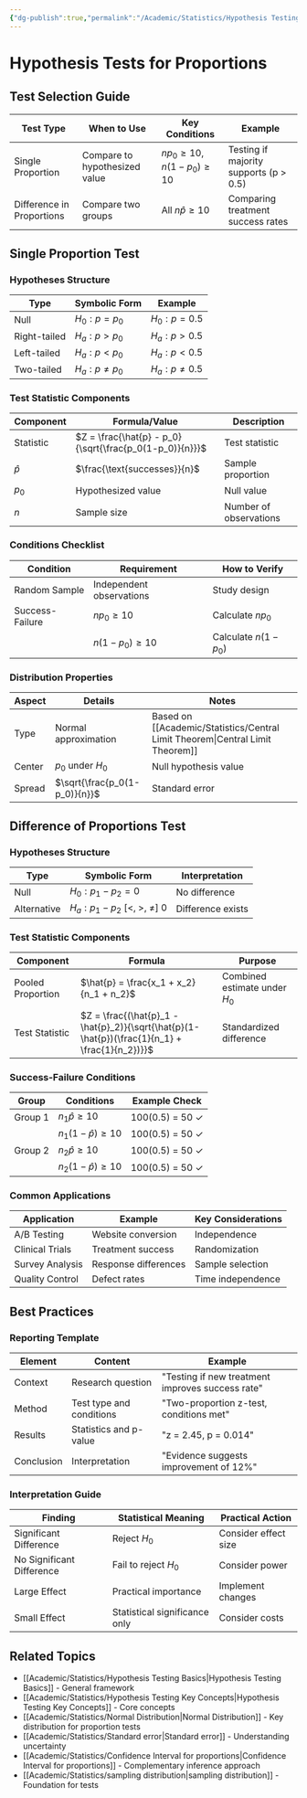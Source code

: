 ```yaml
---
{"dg-publish":true,"permalink":"/Academic/Statistics/Hypothesis Testing for Proportions/"}
---
```


# Hypothesis Tests for Proportions

## Test Selection Guide

| Test Type | When to Use | Key Conditions | Example |
|-----------|-------------|----------------|---------|
| Single Proportion | Compare to hypothesized value | $np_0 \geq 10$, $n(1-p_0) \geq 10$ | Testing if majority supports (p > 0.5) |
| Difference in Proportions | Compare two groups | All $n\hat{p} \geq 10$ | Comparing treatment success rates |

## Single Proportion Test

### Hypotheses Structure

| Type | Symbolic Form | Example |
|------|--------------|---------|
| Null | $H_0: p = p_0$ | $H_0: p = 0.5$ |
| Right-tailed | $H_a: p > p_0$ | $H_a: p > 0.5$ |
| Left-tailed | $H_a: p < p_0$ | $H_a: p < 0.5$ |
| Two-tailed | $H_a: p \neq p_0$ | $H_a: p \neq 0.5$ |

### Test Statistic Components

| Component | Formula/Value | Description |
|-----------|--------------|-------------|
| Statistic | $Z = \frac{\hat{p} - p_0}{\sqrt{\frac{p_0(1-p_0)}{n}}}$ | Test statistic |
| $\hat{p}$ | $\frac{\text{successes}}{n}$ | Sample proportion |
| $p_0$ | Hypothesized value | Null value |
| $n$ | Sample size | Number of observations |

### Conditions Checklist

| Condition | Requirement | How to Verify |
|-----------|-------------|---------------|
| Random Sample | Independent observations | Study design |
| Success-Failure | $np_0 \geq 10$ | Calculate $np_0$ |
| | $n(1-p_0) \geq 10$ | Calculate $n(1-p_0)$ |

### Distribution Properties

| Aspect | Details | Notes |
|--------|---------|-------|
| Type | Normal approximation | Based on [[Academic/Statistics/Central Limit Theorem\|Central Limit Theorem]] |
| Center | $p_0$ under $H_0$ | Null hypothesis value |
| Spread | $\sqrt{\frac{p_0(1-p_0)}{n}}$ | Standard error |

## Difference of Proportions Test

### Hypotheses Structure

| Type | Symbolic Form | Interpretation |
|------|--------------|----------------|
| Null | $H_0: p_1 - p_2 = 0$ | No difference |
| Alternative | $H_a: p_1 - p_2$ [<, >, ≠] $0$ | Difference exists |

### Test Statistic Components

| Component | Formula | Purpose |
|-----------|---------|---------|
| Pooled Proportion | $\hat{p} = \frac{x_1 + x_2}{n_1 + n_2}$ | Combined estimate under $H_0$ |
| Test Statistic | $Z = \frac{(\hat{p}_1 - \hat{p}_2)}{\sqrt{\hat{p}(1-\hat{p})(\frac{1}{n_1} + \frac{1}{n_2})}}$ | Standardized difference |

### Success-Failure Conditions

| Group | Conditions | Example Check |
|-------|------------|---------------|
| Group 1 | $n_1\hat{p} \geq 10$ | 100(0.5) = 50 ✓ |
| | $n_1(1-\hat{p}) \geq 10$ | 100(0.5) = 50 ✓ |
| Group 2 | $n_2\hat{p} \geq 10$ | 100(0.5) = 50 ✓ |
| | $n_2(1-\hat{p}) \geq 10$ | 100(0.5) = 50 ✓ |

### Common Applications

| Application | Example | Key Considerations |
|-------------|---------|-------------------|
| A/B Testing | Website conversion | Independence |
| Clinical Trials | Treatment success | Randomization |
| Survey Analysis | Response differences | Sample selection |
| Quality Control | Defect rates | Time independence |

## Best Practices

### Reporting Template

| Element | Content | Example |
|---------|---------|---------|
| Context | Research question | "Testing if new treatment improves success rate" |
| Method | Test type and conditions | "Two-proportion z-test, conditions met" |
| Results | Statistics and p-value | "z = 2.45, p = 0.014" |
| Conclusion | Interpretation | "Evidence suggests improvement of 12%" |

### Interpretation Guide

| Finding | Statistical Meaning | Practical Action |
|---------|-------------------|------------------|
| Significant Difference | Reject $H_0$ | Consider effect size |
| No Significant Difference | Fail to reject $H_0$ | Consider power |
| Large Effect | Practical importance | Implement changes |
| Small Effect | Statistical significance only | Consider costs |

## Related Topics
- [[Academic/Statistics/Hypothesis Testing Basics\|Hypothesis Testing Basics]] - General framework
- [[Academic/Statistics/Hypothesis Testing Key Concepts\|Hypothesis Testing Key Concepts]] - Core concepts
- [[Academic/Statistics/Normal Distribution\|Normal Distribution]] - Key distribution for proportion tests
- [[Academic/Statistics/Standard error\|Standard error]] - Understanding uncertainty
- [[Academic/Statistics/Confidence Interval for proportions\|Confidence Interval for proportions]] - Complementary inference approach
- [[Academic/Statistics/sampling distribution\|sampling distribution]] - Foundation for tests 